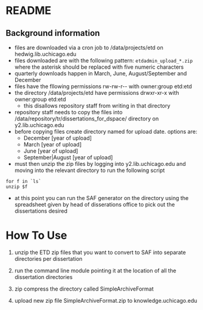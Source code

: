 # README

## Background information 

- files are downloaded via a cron job to /data/projects/etd on hedwig.lib.uchicago.edu
- files downloaded are with the following pattern: ```etdadmin_upload_*.zip``` where the asterisk should be replaced with five numeric characters
- quarterly downloads happen in March, June, August/September and December
- files have the fllowing permissions rw-rw-r-- with owner:group etd:etd
- the directory /data/projects/etd have permissions drwxr-xr-x with owner:group etd:etd
  - this disallows repository staff from writing in that directory
- repository staff needs to copy the files into /data/repository/tr/dissertations_for_dspace/ directory on y2.lib.uchicago.edu
- before copying files create directory named for upload date. options are:
   - December [year of upload]
   - March [year of upload]
   - June [year of upload]
   - September|August [year of upload]
- must then unzip the zip files by logging into y2.lib.uchicago.edu and moving into the relevant directory to run the following script
```
for f in `ls`
unzip $f
```
- at this point you can run the SAF generator on the directory using the spreadsheet given by head of disserations office to pick out the dissertations desired


# How To Use

1. unzip the ETD zip files that you want to convert to SAF into separate directories per dissertation

2. run the command line module pointing it at the location of all the dissertation directories

3. zip compress the directory called SimpleArchiveFormat

4. upload new zip file SimpleArchiveFormat.zip to knowledge.uchicago.edu
